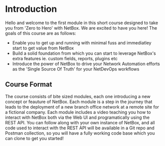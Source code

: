 # Introduction

Hello and welcome to the first module in this short course designed to take you from 'Zero to Hero' with NetBox. We are excited to have you here! The goals of this course are as follows: 

- Enable you to get up and running with minimal fuss and immediatley start to get value from NetBox
- Build a solid foundation from which you can start to leverage NetBox's extra features ie. custom fields, reports, plugins etc
- Introduce the power of NetBox to drive your Network Automation efforts as the 'Single Source Of Truth' for your NetDevOps workflows

## Course Format
The course consists of bite sized modules, each one introducing a new concept or feauture of NetBox. Each module is a step in the journey that leads to the deployment of a new branch office network at a remote site for a fictional company. Each module includes a video teaching you how to interact with NetBox both via the Web UI and programatically using the REST API. You can follow along with your own instance of NetBox, and all code used to interact with the REST API will be available in a Git repo and Postman collection, so you will have a fully working code base which you can clone to get you started!